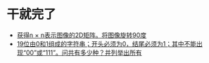# 干就完了

* [获得n × n表示图像的2D矩阵。将图像旋转90度](https://github.com/renxinqiang/Algorithm/blob/master/2019-03-29.php)
* [19位由0和1组成的字符串；开头必须为0，结尾必须为1；其中不能出现“00”或“111”。问共有多少种？并列举出所有](https://github.com/renxinqiang/Algorithm/blob/master/2019-03-30.php)